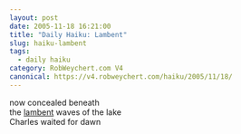 ```yaml
---
layout: post
date: 2005-11-18 16:21:00
title: "Daily Haiku: Lambent"
slug: haiku-lambent
tags:
  - daily haiku
category: RobWeychert.com V4
canonical: https://v4.robweychert.com/haiku/2005/11/18/
---
```


now concealed beneath  
the [lambent](http://dictionary.reference.com/wordoftheday/archive/2005/11/18.html) waves of the lake  
Charles waited for dawn